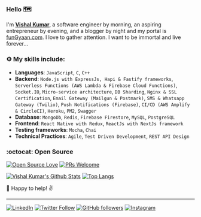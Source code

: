 ### Hello :world_map:

I'm **[Vishal Kumar](https://www.linkedin.com/in/the-vishal-kumar/)**, a software engineer by morning, an aspiring entrepreneur by evening, and a blogger by night and my portal is [funGyaan.com](https://funGyaan.com). I love to gather attention. I want to be immortal and live forever…

### :gear: My skills include:

- **Languages**: `JavaScript`, `C`, `C++`
- **Backend**: `Node.js with ExpressJs, Hapi & Fastify frameworks`, `Serverless Functions (AWS Lambda & Firebase Cloud Functions)`, `Socket.IO`, `Micro-service architecture`, `DB Sharding`, `Nginx & SSL Certification`, `Email Gateway (Mailgun & Postmark)`, `SMS & Whatsapp Gateway (Twilio)`, `Push Notifications (Firebase)`, `CI/CD (AWS Amplify & CircleCI)`, `Heroku`, `PM2`, `Swagger`
- **Database**: `MongoDb`, `Redis`, `Firebase Firestore`, `MySQL`, `PostgreSQL`
- **Frontend**: `React Native with Redux`, `ReactJs with NextJs framework`
- **Testing frameworks**: `Mocha`, `Chai`
- **Technical Practices**: `Agile`, `Test Driven Development`, `REST API Design`

### :octocat: Open Source

[![Open Source Love](https://badges.frapsoft.com/os/v2/open-source.svg?v=103)](https://github.com/the-vishal-kumar/) [![PRs Welcome](https://img.shields.io/badge/PRs-welcome-brightgreen.svg?style=flat&logo=github)](https://github.com/the-vishal-kumar?tab=repositories)

[![Vishal Kumar's Github Stats](https://github-readme-stats.vercel.app/api?username=the-vishal-kumar)](https://github.com/the-vishal-kumar/)
[![Top Langs](https://github-readme-stats.vercel.app/api/top-langs/?username=the-vishal-kumar)](https://github.com/the-vishal-kumar/)

:handshake: Happy to help! :v:

----

[![LinkedIn](https://img.shields.io/static/v1.svg?label=LinkedIn&message=@the-vishal-kumar&logo=linkedin&style=flat&color=blue)](https://www.linkedin.com/in/the-vishal-kumar/) [![Twitter Follow](https://img.shields.io/twitter/follow/the_vishalkr?style=social)](https://twitter.com/the_vishalkr) [![GitHub followers](https://img.shields.io/github/followers/the-vishal-kumar.svg?label=Follow%20@the-vishal-kumar&style=social)](https://github.com/the-vishal-kumar/) [![Instagram](https://img.shields.io/static/v1.svg?label=Instagram&message=the_vishal_kumar&logo=instagram)](https://instagram.com/the_vishal_kumar)
